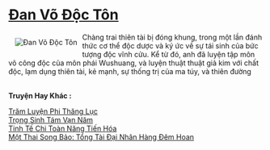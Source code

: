 <a href="https://truyenwiki.net/dan-vo-doc-ton.35216/" title="Đan Võ Độc Tôn"><h1>Đan Võ Độc Tôn</h1></a><div style="display:table"><img align="right" style="float: left; padding: 10px;" src="https://truyenwiki.net/a/img/str/src/35216.jpg" alt="Đan Võ Độc Tôn">Chàng trai thiên tài bị đóng khung, trong một lần đánh thức cơ thể độc dược và ký ức về sự tái sinh của bức tượng độc vĩnh cửu. Kể từ đó, anh đã luyện tập môn võ công độc của môn phái Wushuang, và luyện thuật thuật giả kim với chất độc, lạm dụng thiên tài, kẻ mạnh, sự thống trị của ma túy, và thiên đường</div><p><br><b>Truyện Hay Khác :</b></p><a href="https://truyenwiki.net/tram-luyen-phi-thang-luc.35657/" alt="Trăm Luyện Phi Thăng Lục">Trăm Luyện Phi Thăng Lục</a><br/><a href="https://sangtacviet.wordpress.com/2020/10/22/trong-sinh-tam-van-nam/" alt="Trọng Sinh Tám Vạn Năm">Trọng Sinh Tám Vạn Năm</a><br/><a href="https://github.com/nownovels/topcv/tree/master/truyenhay/35149" alt="Tinh Tế Chi Toàn Năng Tiến Hóa">Tinh Tế Chi Toàn Năng Tiến Hóa</a><br/><a href="https://sangtacviet.wordpress.com/2020/10/22/mot-thai-song-bao-tong-tai-dai-nhan-hang-dem-hoan/" alt="Một Thai Song Bảo: Tổng Tài Đại Nhân Hàng Đêm Hoan">Một Thai Song Bảo: Tổng Tài Đại Nhân Hàng Đêm Hoan</a><br/>